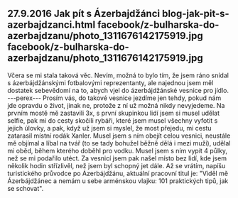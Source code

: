 27.9.2016
Jak pít s Ázerbajdžánci
blog-jak-pit-s-azerbajdzanci.html
facebook/z-bulharska-do-azerbajdzanu/photo_1311676142175919.jpg
facebook/z-bulharska-do-azerbajdzanu/photo_1311676142175919.jpg
--------------

Včera se mi stala taková věc. Nevím, možná to bylo tím, že jsem ráno snídal s ázerbájdžánskými fotbalovými reprezentanty, ale najednou jsem měl dostatek sebevědomí na to, abych vjel do ázerbájdžánské vesnice pro jídlo.
---perex---
Prosím vás, do takové vesnice jezdíme jen tehdy, pokud nám jde opravdu o život, jinak ne, protože z ní už možná nikdy nevyjedeme. Na prvním mostě mě zastavili 3x, s první skupinkou lidí jsem si musel udělat selfie, pak mi do cesty skočili rybáři, které jsem musel všechny vyfotit s jejich úlovky, a pak, když už jsem si myslel, že most přejedu, mi cestu zatarasil místní rodák Xanler. Musel jsem s ním obejít celou vesnici, neustále mě objímal a líbal na tvář (to se tady bohužel běžně dělá i mezi muži), udělal mi oběd, během kterého doběhl pro vodku. Musel jsem s ním vypít 4 půlky, než se mi podařilo utéct. Za vesnicí jsem pak našel místo bez lidí, kde jsem několik hodin střízlivěl, než jsem byl schopný jet dále. Až se vrátím, napíšu turistického průvodce po Ázerbájdžánu, aktuální pracovní titul je: "Viděl mě Ázerbájdžánec a nemám u sebe arménskou vlajku: 101 praktických tipů, jak se schovat".
